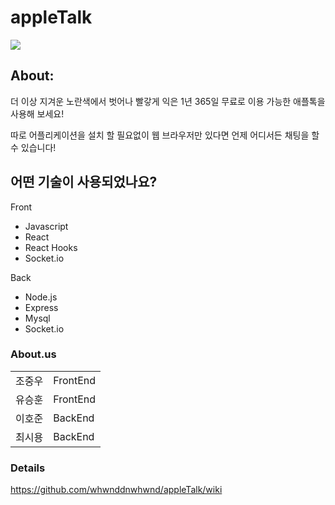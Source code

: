 # appleTalk
![](https://github.com/whwnddnwhwnd/appleTalk/blob/main/wiki_images/appletalk.png)
 

## About:
더 이상 지겨운 노란색에서 벗어나 빨갛게 익은 1년 365일 무료로 이용 가능한 애플톡을 사용해 보세요!


따로 어플리케이션을 설치 할 필요없이 웹 브라우저만 있다면 언제 어디서든 채팅을 할 수 있습니다!


## 어떤 기술이 사용되었나요?

Front
- Javascript
- React
- React Hooks
- Socket.io

Back
- Node.js
- Express
- Mysql
- Socket.io

### About.us
<table>
  <tr>
    <td>조중우</td>
    <td>FrontEnd</td>
  </tr>
  <tr>
    <td>유승훈</td>
    <td>FrontEnd</td>
  </tr>  
  <tr>
    <td>이호준</td>
    <td>BackEnd</td>
  </tr>  
  <tr>
    <td>최시용</td>
    <td>BackEnd</td>
  </tr>  
</table>


### Details
https://github.com/whwnddnwhwnd/appleTalk/wiki
